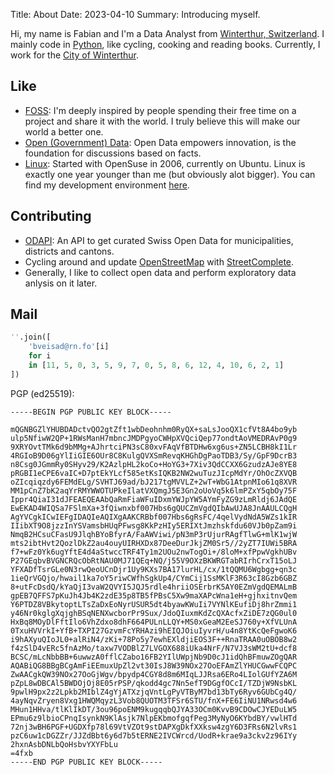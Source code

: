 Title: About
Date: 2023-04-10
Summary: Introducing myself.

Hi, my name is Fabian and I'm a Data Analyst from [Winterthur, Switzerland](https://www.openstreetmap.org/relation/1682243). I mainly code in [Python](http://python.org), like cycling, cooking and reading books. Currently, I work for the [City of Winterthur](https://stadt.winterthur.ch/).

## Like
* [FOSS](https://en.wikipedia.org/wiki/Free_and_open-source_software): I'm deeply inspired by people spending their free time on a project and share it with the world. I truly believe this will make our world a better one.
* [Open (Government) Data](https://en.wikipedia.org/wiki/Open_data): Open Data empowers innovation, is the foundation for discussions based on facts.
* [Linux](http://kernel.org): Started with OpenSuse in 2006, currently on Ubuntu. Linux is exactly one year younger than me (but obviously alot bigger). You can find my development environment [here](https://github.com/fbardos/devenv).

## Contributing
* [ODAPI](https://github.com/fbardos/odapi): An API to get curated Swiss Open Data for municipalities, districts and cantons.
* Cycling around and update [OpenStreetMap](https://www.openstreetmap.org/) with [StreetComplete](https://streetcomplete.app/).
* Generally, I like to collect open data and perform exploratory data anlysis on it later.

## Mail
```python
''.join([
    'bveisad@rn.fo'[i]
    for i
    in [11, 5, 0, 3, 5, 9, 7, 0, 5, 8, 6, 12, 4, 10, 6, 2, 1]
])
```

PGP (ed25519):

```text
-----BEGIN PGP PUBLIC KEY BLOCK-----

mQGNBGZlYHUBDADctvQO2gtZft1wbDeohnhm0RyQX+saLsJooQX1cfVt8A4bo9yb
ulp5NfiwW2QP+1RWsManH7mbncJMDPgyoCWHpXVQciQep77ondtAoVMEDRAvP0g9
9XRYOvtTMk6d9bMMg+AJhrtciPN3sC80xvFAqVfBTDHw6xg6us+ZN5LCBH8kI1Lr
4RGIoB9D06gYlIiGIE6OUr8C8KulgQVXSmRevqKHGhDgPaoTDB3/Sy/GpF9DcrB3
n8Csg0JGmmRy0SHyv29/K2AzlpHL2koCo+HoYG3+7Xiv3QdCCXX6GzudzAJe8YE8
pRGBI1eCPE6vaIC+D7ptEkYLcf585etKsIQKB2NW2wuTuzJIcpMdYr/OhOcZXVQB
oZIcqiqzdy6FEMdELg/SVHTJ69ad/bJ217tgMVVLZ+2wT+WbG1AtpnMIo61q8XVR
MM1pCnZ7bK2aqYrRMYWWOTUPkeIlatVXQmgJ5E3Gn2oUoVq5k6lmPZxY5qbOy75F
Ippr4QiaI31dJFEAEQEAAbQaRmFiaWFuIDxmYWJpYW5AYmFyZG9zLmRldj6JAdQE
EwEKAD4WIQSa7FSlmXa+3fQiwnxbf007Hbs6gQUCZmVgdQIbAwUJA8JnAAULCQgH
AgYVCgkICwIEFgIDAQIeAQIXgAAKCRBbf007Hbs6gRsFC/4qelVydNdA5WZs1kIR
IIibXT9O8jzzInYSVamsbHUqPFwsg8KkPzHIy5ERIXtJmzhskfdu60VJb0pZam9i
NmqB2HCsuCFasU9JlqhBYoBfyrA/FaAWViwi/pN3mP3rUjurRAgfTlwG+mlK1wjW
mts2ibtHvt2QozlDkZ2au4ouyUIRHXDx87DeeDurJkjZM0Sr5//2yZT7IUWi5BRA
f7+wFz0Yk6ugYftE4d4aStwccTRF4Ty1m2UOu2nwTogOi+/8loM+xfPpwVgkhUBv
P27GEqbvBVGNCRQcObRtNAU0MJ71QEq+NQ/j55V9OXzBKWRGTabRIrhCrxT15oLJ
YFXADfTsrGLe0N3rwQeoUCnDjr1Uy9KXs7BA17lurHL/cx/1tQQMU6Wgbgg+qn3c
1ieQrVGQjo/hwail1ka7oY5riwCWfhSgkUp4/CYmCij1SsMKlF3R63cI8Gzb6GBZ
8+utFcDsdQ/kYaQjI3vaW2QVYI5JQJ5rdle4hriiOSErbrK5AY0EZmVgdQEMALmB
gpEB7QFFS7pKuJh4Jb4K2zdE35p8TB5fPBsC5Xw9maXAPcWna1eH+gjhxitnvQem
Y6PTDZ8VBkytoptLTsZaDxEoNyrUSUR5dt4byawKWuIi7VYNlKEufiDj8hrZmmi1
y46Nr0kglgXqjghBSqNENXwcborPr9Sux/JdoQIuxmKdZcQXAcfxZiDE7zQG0ul0
HxBq8MOyDlFftIlo6VhZdxo8dhF664PULnLLQY+MS0xGeaM2EeSJ760y+XfVLUnA
0TxuHVVrkI+YfB+TXPI27GzvmFcYRHAzi9hEIQJOiuIyvrH/u4n8YtKcQeFgwoK6
i9hAXyuQIoJL0+alRiN4/zKi+78Po5y7ewhEXldjiEOS3F++RnaTRAA0uOBOB8w2
f4zSlD4vERc5fnAzMo/taxw7VODBlZ7LVGOX688iUka4NrF/N7VJ3sWM2tU+dcf8
BCSC/mLcNbbBB+6uwwzA0fflCZabo16FB2YIlUWpjNb9D0cJ1idQhBFmuwZOgQAR
AQABiQG8BBgBCgAmFiEEmuxUpZl2vt30IsJ8W39NOx27OoEFAmZlYHUCGwwFCQPC
ZwAACgkQW39NOx27OoGjWgv/bpydp4CGY8d8m6MIqLJJRsa6ERo4LIolGUfYZA6M
pZpL8wDBCAl5BWDOjOj8E05rPSP/qkodd4gc7Nn5efT9DGgfOCcI/TZDjW9NsbKL
9pwlH9px2z2Lpkb2MIblZ4gYjATXzjqVntLgPyVTByM7bd13bTy6Ryv6GUbCg4Q/
4ayNqvZryen8Vxg1HWQMqyzL3Vob8QUOTM3TFSr6STU/fnX+FE6IiNU1NRwsd4w6
MHun1HHva/tlKlIkDT/3ou96poENM9kugqqbQJYA33OCm0KvvB9CDOwCJYEDuLW5
EPmu6z9lbioCPnqIsynkN9KlAsjk7NlpEKbmofgqfPeg3MyNyO6KYbdBY/vwlHTd
72nj3wBH6PGF+UGDXfp78l69VtVZOt9stDAPXgDkfXXksw4zgY6D3FRs6N2lvRs1
pzC6uw1cDGZZr/JJZdBbt6y6d7b5tERNE2IVCWrcd/UodR+krae9a3ckv2z96IYy
2hxnAsbDNLbQoHsbvYXYFbLu
=4fxb
-----END PGP PUBLIC KEY BLOCK-----
```
